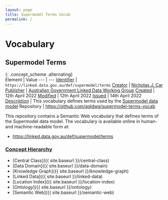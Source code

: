 ```yaml
---
layout: page
title: Supermodel Terms Vocab
permalink: /
---
```

# Vocabulary

## Supermodel Terms

{: .concept_scheme .alternating}  
Element | Value
--- | ---
[Identifier](https://www.dublincore.org/specifications/dublin-core/dcmi-terms/#http://purl.org/dc/terms/identifier) | `https://linked.data.gov.au/def/supermodel/terms`
[Creator](https://www.dublincore.org/specifications/dublin-core/dcmi-terms/#http://purl.org/dc/terms/creator) | [Nicholas J. Car](http://orcid.org/0000-0002-8742-7730)
[Publisher](https://www.dublincore.org/specifications/dublin-core/dcmi-terms/#http://purl.org/dc/terms/publisher) | [Australian Government Linked Data Working Group](https://linked.data.gov.au/org/agldwg)
[Created](https://www.dublincore.org/specifications/dublin-core/dcmi-terms/#http://purl.org/dc/terms/created) | 12th April 2022
[Modified](https://www.dublincore.org/specifications/dublin-core/dcmi-terms/#http://purl.org/dc/terms/modified) | 12th April 2022
[Issued](https://www.dublincore.org/specifications/dublin-core/dcmi-terms/#http://purl.org/dc/terms/issued) | 14th April 2022
[Description](https://www.dublincore.org/specifications/dublin-core/dcmi-terms/#http://purl.org/dc/terms/description) | This vocabulary defines terms used by the [Supermodel data model](https://linked.data.gov.au/def/supermodel)
Repository | <https://github.com/agldwg/supermodel-terms-vocab>

This repository contains a Semantic Web vocabulary that defines terms of the Supermodel data model. The vocabulary is available online in human- and machine-readable form at:

* <https://linked.data.gov.au/def/supermodel/terms>

### [Concept Hierarchy](https://www.w3.org/TR/skos-reference/#concepts)

* [Central Class]({{ site.baseurl }}/central-class)
* [Data Domain]({{ site.baseurl }}/data-domain)
* [Knowledge Graph]({{ site.baseurl }}/knowledge-graph)
* [Linked Data]({{ site.baseurl }}/linked-data)
* [Location Index]({{ site.baseurl }}/location-index)
* [Ontology]({{ site.baseurl }}/ontology)
* [Semantic Web]({{ site.baseurl }}/semantic-web)
